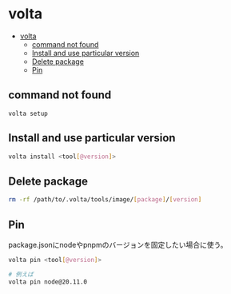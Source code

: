 # volta

- [volta](#volta)
  - [command not found](#command-not-found)
  - [Install and use particular version](#install-and-use-particular-version)
  - [Delete package](#delete-package)
  - [Pin](#pin)

## command not found

```shell
volta setup
```

## Install and use particular version

```sh
volta install <tool[@version]>
```

## Delete package

```sh
rm -rf /path/to/.volta/tools/image/[package]/[version]
```

## Pin

package.jsonにnodeやpnpmのバージョンを固定したい場合に使う。

```sh
volta pin <tool[@version]>
```

```sh
# 例えば
volta pin node@20.11.0
```
